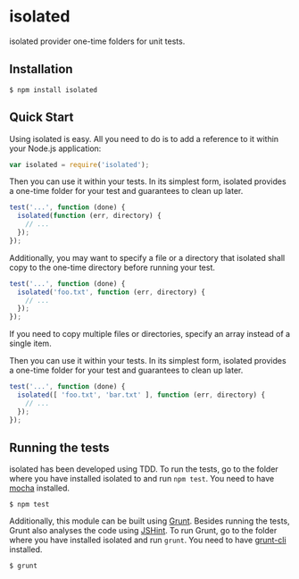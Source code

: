 # isolated

isolated provider one-time folders for unit tests.

## Installation

    $ npm install isolated

## Quick Start

Using isolated is easy. All you need to do is to add a reference to it within your Node.js application:

```javascript
var isolated = require('isolated');
```

Then you can use it within your tests. In its simplest form, isolated provides a one-time folder for your test and guarantees to clean up later.

```javascript
test('...', function (done) {
  isolated(function (err, directory) {
    // ...
  });
});
```

Additionally, you may want to specify a file or a directory that isolated shall copy to the one-time directory before running your test.

```javascript
test('...', function (done) {
  isolated('foo.txt', function (err, directory) {
    // ...
  });
});
```

If you need to copy multiple files or directories, specify an array instead of a single item.

Then you can use it within your tests. In its simplest form, isolated provides a one-time folder for your test and guarantees to clean up later.

```javascript
test('...', function (done) {
  isolated([ 'foo.txt', 'bar.txt' ], function (err, directory) {
    // ...
  });
});
```

## Running the tests

isolated has been developed using TDD. To run the tests, go to the folder where you have installed isolated to and run `npm test`. You need to have [mocha](https://github.com/visionmedia/mocha) installed.

    $ npm test

Additionally, this module can be built using [Grunt](http://gruntjs.com/). Besides running the tests, Grunt also analyses the code using [JSHint](http://www.jshint.com/). To run Grunt, go to the folder where you have installed isolated and run `grunt`. You need to have [grunt-cli](https://github.com/gruntjs/grunt-cli) installed.

    $ grunt